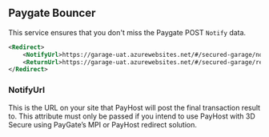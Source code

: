 ## Paygate Bouncer

This service ensures that you don't miss the Paygate POST `Notify` data.

```xml 
<Redirect>
    <NotifyUrl>https://garage-uat.azurewebsites.net/#/secured-garage/notify</NotifyUrl>
    <ReturnUrl>https://garage-uat.azurewebsites.net/#/secured-garage/return</ReturnUrl>
</Redirect>
```

### NotifyUrl
This is the URL on your site that PayHost will post the final transaction result to. 
This attribute must only be passed if you intend to use PayHost with 3D Secure using PayGate’s MPI or PayHost redirect solution.
